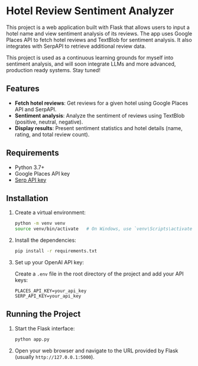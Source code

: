 # Hotel Review Sentiment Analyzer

This project is a web application built with Flask that allows users to input a hotel name and view sentiment analysis of its reviews. The app uses Google Places API to fetch hotel reviews and TextBlob for sentiment analysis. It also integrates with SerpAPI to retrieve additional review data.

This project is used as a continuous learning grounds for myself into sentiment analysis, and will soon integrate LLMs and more advanced, production ready systems. Stay tuned!

## Features

- **Fetch hotel reviews**: Get reviews for a given hotel using Google Places API and SerpAPI.
- **Sentiment analysis**: Analyze the sentiment of reviews using TextBlob (positive, neutral, negative).
- **Display results**: Present sentiment statistics and hotel details (name, rating, and total review count).

## Requirements

- Python 3.7+
- Google Places API key
- [Serp API key](https://serpapi.com/)

## Installation

1. Create a virtual environment:

    ```bash
    python -m venv venv
    source venv/bin/activate   # On Windows, use `venv\Scripts\activate`
    ```

2. Install the dependencies:

    ```bash
    pip install -r requirements.txt
    ```

3. Set up your OpenAI API key:

    Create a `.env` file in the root directory of the project and add your API keys:

    ```plaintext
    PLACES_API_KEY=your_api_key
    SERP_API_KEY=your_api_key
    ```

## Running the Project

1. Start the Flask interface:

    ```bash
    python app.py
    ```

2. Open your web browser and navigate to the URL provided by Flask (usually `http://127.0.0.1:5000`).